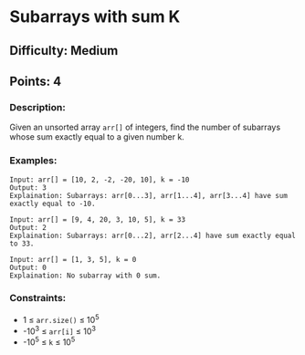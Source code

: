 # Subarrays with sum K
## Difficulty: Medium
## Points: 4
### Description:
Given an unsorted array `arr[]` of integers, find the number of subarrays whose sum exactly equal to a given number k.

### Examples:
```
Input: arr[] = [10, 2, -2, -20, 10], k = -10
Output: 3
Explaination: Subarrays: arr[0...3], arr[1...4], arr[3...4] have sum exactly equal to -10.
```
```
Input: arr[] = [9, 4, 20, 3, 10, 5], k = 33
Output: 2
Explaination: Subarrays: arr[0...2], arr[2...4] have sum exactly equal to 33.
```
```
Input: arr[] = [1, 3, 5], k = 0
Output: 0
Explaination: No subarray with 0 sum.
```

### Constraints:
- 1 ≤ `arr.size()` ≤ 10<sup>5</sup>
- -10<sup>3</sup> ≤ `arr[i]` ≤ 10<sup>3</sup>
- -10<sup>5</sup> ≤ `k` ≤ 10<sup>5</sup>